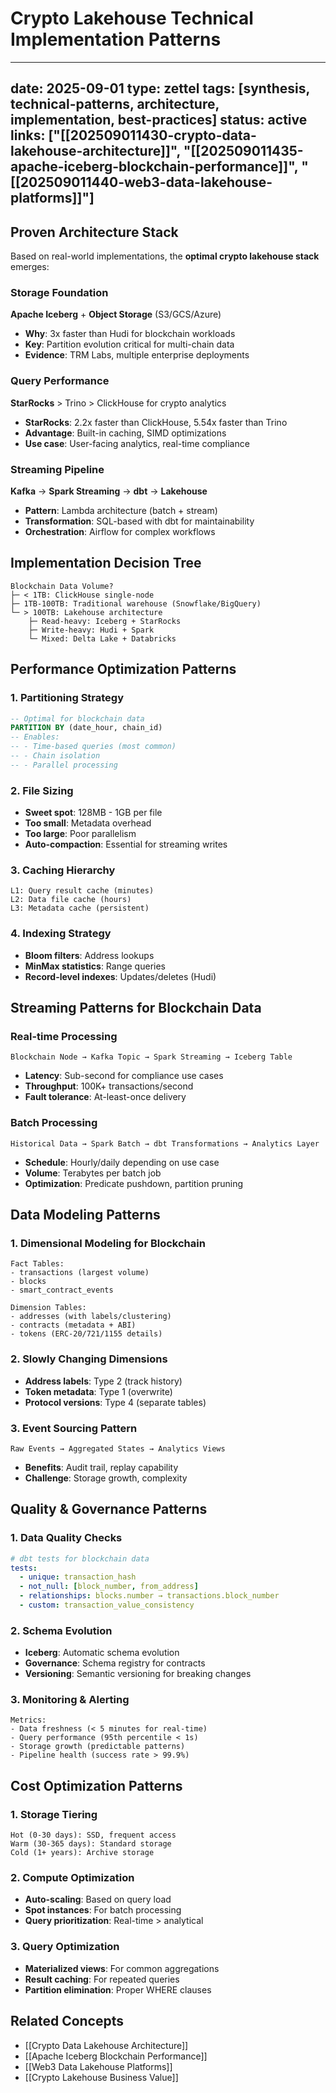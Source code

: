 # Crypto Lakehouse Technical Implementation Patterns

---
date: 2025-09-01
type: zettel
tags: [synthesis, technical-patterns, architecture, implementation, best-practices]
status: active
links: ["[[202509011430-crypto-data-lakehouse-architecture]]", "[[202509011435-apache-iceberg-blockchain-performance]]", "[[202509011440-web3-data-lakehouse-platforms]]"]
---

## Proven Architecture Stack

Based on real-world implementations, the **optimal crypto lakehouse stack** emerges:

### Storage Foundation
**Apache Iceberg** + **Object Storage** (S3/GCS/Azure)
- **Why**: 3x faster than Hudi for blockchain workloads
- **Key**: Partition evolution critical for multi-chain data
- **Evidence**: TRM Labs, multiple enterprise deployments

### Query Performance 
**StarRocks** > Trino > ClickHouse for crypto analytics
- **StarRocks**: 2.2x faster than ClickHouse, 5.54x faster than Trino
- **Advantage**: Built-in caching, SIMD optimizations
- **Use case**: User-facing analytics, real-time compliance

### Streaming Pipeline
**Kafka** → **Spark Streaming** → **dbt** → **Lakehouse**
- **Pattern**: Lambda architecture (batch + stream)
- **Transformation**: SQL-based with dbt for maintainability
- **Orchestration**: Airflow for complex workflows

## Implementation Decision Tree

```
Blockchain Data Volume?
├─ < 1TB: ClickHouse single-node
├─ 1TB-100TB: Traditional warehouse (Snowflake/BigQuery)  
└─ > 100TB: Lakehouse architecture
    ├─ Read-heavy: Iceberg + StarRocks
    ├─ Write-heavy: Hudi + Spark
    └─ Mixed: Delta Lake + Databricks
```

## Performance Optimization Patterns

### 1. Partitioning Strategy
```sql
-- Optimal for blockchain data
PARTITION BY (date_hour, chain_id)
-- Enables:
-- - Time-based queries (most common)
-- - Chain isolation  
-- - Parallel processing
```

### 2. File Sizing
- **Sweet spot**: 128MB - 1GB per file
- **Too small**: Metadata overhead
- **Too large**: Poor parallelism
- **Auto-compaction**: Essential for streaming writes

### 3. Caching Hierarchy
```
L1: Query result cache (minutes)
L2: Data file cache (hours) 
L3: Metadata cache (persistent)
```

### 4. Indexing Strategy
- **Bloom filters**: Address lookups
- **MinMax statistics**: Range queries
- **Record-level indexes**: Updates/deletes (Hudi)

## Streaming Patterns for Blockchain Data

### Real-time Processing
```
Blockchain Node → Kafka Topic → Spark Streaming → Iceberg Table
```
- **Latency**: Sub-second for compliance use cases
- **Throughput**: 100K+ transactions/second
- **Fault tolerance**: At-least-once delivery

### Batch Processing  
```
Historical Data → Spark Batch → dbt Transformations → Analytics Layer
```
- **Schedule**: Hourly/daily depending on use case
- **Volume**: Terabytes per batch job
- **Optimization**: Predicate pushdown, partition pruning

## Data Modeling Patterns

### 1. Dimensional Modeling for Blockchain
```
Fact Tables:
- transactions (largest volume)
- blocks  
- smart_contract_events

Dimension Tables:
- addresses (with labels/clustering)
- contracts (metadata + ABI)
- tokens (ERC-20/721/1155 details)
```

### 2. Slowly Changing Dimensions
- **Address labels**: Type 2 (track history)  
- **Token metadata**: Type 1 (overwrite)
- **Protocol versions**: Type 4 (separate tables)

### 3. Event Sourcing Pattern
```
Raw Events → Aggregated States → Analytics Views
```
- **Benefits**: Audit trail, replay capability
- **Challenge**: Storage growth, complexity

## Quality & Governance Patterns

### 1. Data Quality Checks
```yaml
# dbt tests for blockchain data
tests:
  - unique: transaction_hash
  - not_null: [block_number, from_address]
  - relationships: blocks.number → transactions.block_number
  - custom: transaction_value_consistency
```

### 2. Schema Evolution
- **Iceberg**: Automatic schema evolution
- **Governance**: Schema registry for contracts
- **Versioning**: Semantic versioning for breaking changes

### 3. Monitoring & Alerting
```
Metrics:
- Data freshness (< 5 minutes for real-time)
- Query performance (95th percentile < 1s)
- Storage growth (predictable patterns)
- Pipeline health (success rate > 99.9%)
```

## Cost Optimization Patterns

### 1. Storage Tiering
```
Hot (0-30 days): SSD, frequent access
Warm (30-365 days): Standard storage  
Cold (1+ years): Archive storage
```

### 2. Compute Optimization
- **Auto-scaling**: Based on query load
- **Spot instances**: For batch processing  
- **Query prioritization**: Real-time > analytical

### 3. Query Optimization
- **Materialized views**: For common aggregations
- **Result caching**: For repeated queries
- **Partition elimination**: Proper WHERE clauses

## Related Concepts

- [[Crypto Data Lakehouse Architecture]]
- [[Apache Iceberg Blockchain Performance]]  
- [[Web3 Data Lakehouse Platforms]]
- [[Crypto Lakehouse Business Value]]